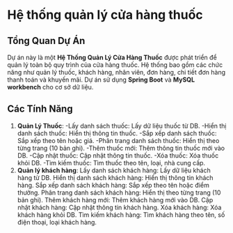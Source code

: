# Hệ thống quản lý cửa hàng thuốc
## Tổng Quan Dự Án

Dự án này là một **Hệ Thống Quản Lý Cửa Hàng Thuốc** được phát triển để quản lý toàn bộ quy trình của cửa hàng thuốc. Hệ thống bao gồm các chức năng như quản lý thuốc, khách hàng, nhân viên, đơn hàng, chi tiết đơn hàng thanh toán và khuyến mãi. Dự án sử dụng **Spring Boot** và **MySQL workbench** cho cơ sở dữ liệu.

## Các Tính Năng

1. **Quản Lý Thuốc**:
-Lấy danh sách thuốc: Lấy dữ liệu thuốc từ DB.
-Hiển thị danh sách thuốc: Hiển thị thông tin thuốc.
-Sắp xếp danh sách thuốc: Sắp xếp theo tên hoặc giá.
-Phân trang danh sách thuốc: Hiển thị theo từng trang (10 bản ghi).
-Thêm thuốc mới: Thêm thông tin thuốc mới vào DB.
-Cập nhật thuốc: Cập nhật thông tin thuốc.
-Xóa thuốc: Xóa thuốc khỏi DB.
-Tìm kiếm thuốc: Tìm thuốc theo tên, loại, nhà cung cấp.
2. **Quản lý khách hàng**:
Lấy danh sách khách hàng: Lấy dữ liệu khách hàng từ DB.
Hiển thị danh sách khách hàng: Hiển thị thông tin khách hàng.
Sắp xếp danh sách khách hàng: Sắp xếp theo tên hoặc điểm thưởng.
Phân trang danh sách khách hàng: Hiển thị theo từng trang (10 bản ghi).
Thêm khách hàng mới: Thêm khách hàng mới vào DB.
Cập nhật khách hàng: Cập nhật thông tin khách hàng.
Xóa khách hàng: Xóa khách hàng khỏi DB.
Tìm kiếm khách hàng: Tìm khách hàng theo tên, số điện thoại, loại khách hàng.
